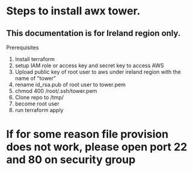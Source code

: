 # Steps to install awx tower. 
## This documentation is for Ireland region only. 

Prerequisites
1. Install terraform
2. setup IAM role or access key and secret key to access AWS
3. Upload public key of root user to aws under ireland region with the name of "tower"
4. rename id_rsa.pub of root user to tower.pem
5. chmod 400 /root/.ssh/tower.pem
6. Clone repo to /tmp/
7. become root user
8. run terraform apply


# If for some reason file provision does not work, please open port 22 and 80 on security group
